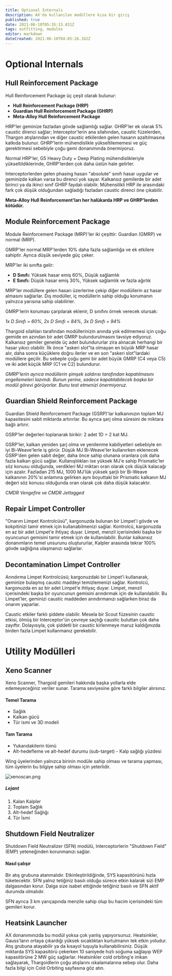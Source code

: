 ```yaml
---
title: Optional Internals
description: AX'da kullanılan modüllere kısa bir giriş
published: true
date: 2021-06-10T05:35:13.831Z
tags: outfitting, modules
editor: markdown
dateCreated: 2021-06-10T04:05:26.162Z
---
```


# Optional Internals

## Hull Reinforcement Package

Hull Reinforcement Package üç çeşit olarak bulunur:

- **Hull Reinforcement Package (HRP)**
- **Guardian Hull Reinforcement Package (GHRP)**
- **Meta-Alloy Hull Reinforcement Package**

HRP'ler geminize fazladan gövde sağlamlığı sağlar. GHRP'ler ek olarak 5% caustic direnci sağlar; Interceptor'lerin ana silahından, caustic füzelerden, Thargon atışlarından ve diğer caustic etkilerden gelen hasarın azaltılmasına katkıda bulunur. GHRP'lerin mühendislikle yükseltilememesi ve güç gerektirmesi sebebiyle çoğu gemi donanımında önermiyoruz.

Normal HRP'ler, G5 Heavy Duty + Deep Plating mühendislikleriyle yükseltildiklerinde, GHRP'lerden çok daha üstün hale gelirler.

Interceptorlerden gelen phasing hasarı "absolute" sınıfı hasar uygular ve geminizde kalkan varsa bu direnci yok sayar. Kalkansız gemilerde bir adet birinci ya da ikinci sınıf GHRP faydalı olabilir. Mühensilikli HRP ile arasındaki fark çok düşük olduğundan sağladığı fazladan caustic direnci öne çıkabilir.

**Meta-Alloy Hull Reinforcement'ları her halükarda HRP ve GHRP'lerden kötüdür.**

## Module Reinforcement Package

Module Reinforcement Package (MRP)'ler iki çeşittir: Guardian (GMRP) ve normal (MRP).

GMRP'ler normal MRP'lerden 10% daha fazla sağlamlığa ve ek etkilere sahiptir. Ayrıca düşük seviyede güç çeker.

MRP'ler iki sınıfta gelir:

- **D Sınıfı:** Yüksek hasar emiş 60%, Düşük sağlamlık
- **E Sınıfı:** Düşük hasar emiş 30%, Yüksek sağlamlık ve fazla ağırlık

MRP'ler modüllere gelen hasarı üzerlerine çekip diğer modüllerin az hasar almasını sağlarlar. Dış modüller, iç modüllerin sahip olduğu korumanın yalnızca yarısına sahip olabilirler.

GMRP'lerin koruması çarpılarak eklenir, D sınıfını örnek verecek olursak:

*1x D Sınıfı = 60%, 2x D Sınıfı = 84%, 3x D Sınıfı = 94%*

Thargoid silahları tarafından modüllerinizin anında yok edilmemesi için çoğu gemide en azından bir adet GMRP bulundurulmasını tavsiye ediyoruz. Kalkansız gemiler genelde üç adet bulundururlar zira alınacak herhangi bir hasar yıkıcı olabilir. İlk önce "askeri slot"ta olmayan en büyük MRP hasar alır, daha sonra küçüklere doğru ilerler ve en son "askeri slot"lardaki modüllere geçilir. Bu sebeple çoğu gemi bir adet büyük GMRP (C4 veya C5) ve iki adet küçük MRP (C1 ve C2) bulundurur.

*GMRP'lerin ayrıca modüllerin şimşek saldırısı tarafından kapatılmasını engellemeleri lazımdı. Bunun yerine, sadece kapatılabilecek başka bir modül görevi görüyorlar. Bunu test etmenizi önermiyoruz*.

## Guardian Shield Reinforcement Package

Guardian Shield Reinforcement Package (GSRP)'lar kalkanınızın toplam MJ kapasitesini sabit miktarda artırırlar. Bu ayrıca şarj olma süresini de miktara bağlı artırır.

GSRP'ler değerleri toplanarak birikir: 2 adet 1D = 2 kat MJ.

GSRP'ler, kalkan yeniden şarj olma ve yenilenme kabiliyetleri sebebiyle en iyi Bi-Weave'lerle iş görür. Düşük MJ Bi-Weave'ler kullanırken eklenecek GSRP'den gelen sabit değer, daha önce sahip olunana oranlara çok daha fazla kalkan gücü sağlar. Kullanışlılıkları ise yüksek MJ'e sahip Prismatic'ler söz konusu olduğunda, verdikleri MJ miktarı oran olarak çok düşük kalacağı için azalır. Fazladan 215 MJ, 1000 MJ'lük yüksek şarjlı bir Bi-Weave kalkanının 20%'si anlamına gelirken aynı boyuttaki bir Prismatic kalkanın MJ değeri söz konusu olduğunda oran olarak çok daha düşük kalacaktır.

*CMDR Vengefire ve CMDR Jetlagged*

## Repair Limpet Controller
"Onarım Limpet Kontrolcüsü", kargonuzda bulunan bir Limpet'i gövde ve kokpitinizi tamir etmek için kullanabilmenizi sağlar. Kontrolcü, kargonuzda en az bir adet Limpet'e ihtiyaç duyar. Limpet, menzil içerisindeki başka bir oyuncunun gemisini tamir etmek için de kullanılabilir. Bunlar kalkansız donanımların temel unsurunu oluştururlar, Kalpler arasında tekrar 100% gövde sağlığına ulaşmanızı sağlarlar.

## Decontamination Limpet Controller
Arındırma Limpet Kontrolcüsü; kargonuzdaki bir Limpet'i kullanarak, geminize bulaşmış caustic maddeyi temizlemenizi sağlar. Kontrolcü, kargonuzda en az bir adet Limpet'e ihtiyaç duyar. Limpet, menzil içerisindeki başka bir oyuncunun gemisini arındırmak için de kullanılabilir. Bu Limpet'ler, geminizi caustic maddeden arındırmanızı sağlarken biraz da onarım yaparlar.

Caustic etkiler farklı şiddete olabilir. Mesela bir Scout füzesinin caustic etkisi, ölmüş bir Interceptor'ün çevreye saçtığı caustic buluttan çok daha zayıftır. Dolayısıyla, çok şiddetli bir caustic kirlenmeye maruz kaldığınızda birden fazla Limpet kullanmanız gerekebilir.

# Utility Modülleri

## Xeno Scanner
Xeno Scanner, Thargoid gemileri hakkında başka yollarla elde edemeyeceğiniz veriler sunar. Tarama seviyesine göre farklı bilgiler alırsınız.

#### Temel Tarama

- Sağlık
- Kalkan gücü
- Tür ismi ve 3D modeli

#### Tam Tarama

- Yukarıdakilerin tümü
- Alt-hedefleme ve alt-hedef durumu (sub-target) - Kalp sağlığı yüzdesi

Wing üyelerinden yalnızca birinin modüle sahip olması ve tarama yapması, tüm üyelerin bu bilgiye sahip olması için yeterlidir.

![xenoscan.png](/img/xenoscan.png)

##### Lejant
1. Kalan Kalpler
2. Toplam Sağlık
3. Alt-hedef Sağlığı
4. Tür İsmi

## Shutdown Field Neutralizer
Shutdown Field Neutralizer (SFN) modülü, Interceptorlerin "Shutdown Field" (EMP) yeteneğinden korunmanızı sağlar.

#### Nasıl çalışır

Bir atış grubuna atanmalıdır. Etkinleştirildiğinde, SYS kapasitörünü hızla tüketecektir. SFN yalnız tetiğiniz basılı olduğu sürece etkin kalarak sizi EMP dalgasından korur. Dalga size isabet ettiğinde tetiğiniz basılı ve SFN aktif durumda olmalıdır.

SFN ayrıca 3 km yarıçapında menzile sahip olup bu hacim içerisindeki tüm gemileri korur.

## Heatsink Launcher
AX donanımınızda bu modül yoksa çok yanlış yapıyorsunuz. Heatsinkler, Gauss'ların ortaya çıkardığı yüksek sıcaklıktan kurtulmanın tek etkin yoludur. Atış grubuna atayabilir ya da kısayol tuşuyla kullanabilirsiniz. Düşük miktarda SYS kapasitörü çekerken 10 saniyede hızlı soğuma sağlayıp WEP kapasitörüne 2 MW güç sağlarlar. Heatsinkler cold orbiting'e imkan sağlayarak, Thargoidlerin çoğu atışlarını ıskalamalarına sebep olur. Daha fazla bilgi için Cold Orbiting sayfasına göz atın.